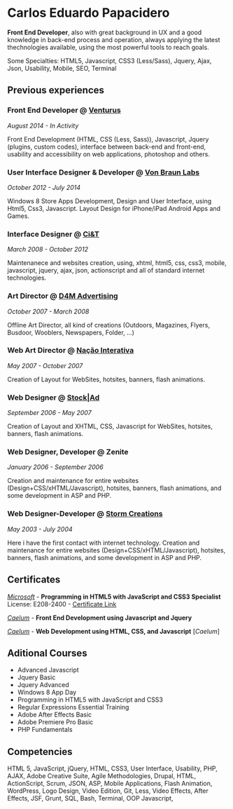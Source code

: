 # Carlos Eduardo Papacidero 

**Front End Developer**, also with great background in UX and a good knowledge in back-end process and operation, always applying the latest thechnologies available, using the most powerful tools to reach goals.

Some Specialties: HTML5, Javascript, CSS3 (Less/Sass), Jquery, Ajax, Json, Usability, Mobile, SEO, Terminal

## Previous experiences

### Front End Developer @ [Venturus](http://www.venturus.org.br)
_August 2014 - In Activity_

Front End Development (HTML, CSS (Less, Sass)), Javascript, Jquery (plugins, custom codes), interface between back-end and front-end, usability and accessibility on web applications, photoshop and others.

### User Interface Designer & Developer @ [Von Braun Labs](http:www.vonbraunlabs.com)
_October 2012 - July 2014_

Windows 8 Store Apps Development, Design and User Interface, using Html5, Css3, Javascript. Layout Design for iPhone/iPad Android Apps and Games.

### Interface Designer @ [Ci&T](http://www.ciandt.com/)
_March 2008 - October 2012_

Maintenanece and websites creation, using, xhtml, html5, css, css3, mobile, javascript, jquery, ajax, json, actionscript and all of standard internet technologies.

### Art Director @ [D4M Advertising](http://www.d4m.com.br/novosite/pt-br/)
_October 2007 - March 2008_

Offline Art Director, all kind of creations (Outdoors, Magazines, Flyers, Busdoor, Wooblers, Newspapers, Folder, ...)


### Web Art Director @ [Nação Interativa](http://www.nacao.com/)
_May 2007 - October 2007_

Creation of Layout for WebSites, hotsites, banners, flash animations.

### Web Designer @ [Stock|Ad](http://www.stockad.com.br/)
_September 2006 - May 2007_

Creation of Layout and XHTML, CSS, Javascript for WebSites, hotsites, banners, flash animations.

### Web Designer, Developer @ Zenite
_January 2006 - September 2006_

Creation and maintenance for entire websites (Design+CSS/xHTML/Javascript), hotsites, banners, flash animations, and some development in ASP and PHP.

### Web Designer-Developer @ [Storm Creations](http://www.stormcorp.com.br/)
_May 2003 - July 2004_

Here i have the first contact with internet technology. Creation and maintenance for entire websites (Design+CSS/xHTML/Javascript), hotsites, banners, flash animations, and some development in ASP and PHP.

## Certificates

[_Microsoft_](www.microsoft.com.br) - **Programming in HTML5 with JavaScript and CSS3 Specialist**
License: E208-2400 - [Certificate Link](https://drive.google.com/file/d/0B-_LpVUvINimbjBtQmdrOUlqNU0/edit?usp=sharing)

[_Caelum_](www.caelum.com.br) - **Front End Development using Javascript and Jquery** 

[_Caelum_](www.caelum.com.br) - **Web Development using HTML, CSS, and Javascript** [_Caelum_]

## Aditional Courses

- Advanced Javascript
- Jquery Basic
- Jquery Advanced
- Windows 8 App Day
- Programming in HTML5 with JavaScript and CSS3
- Regular Expressions Essential Training
- Adobe After Effects Basic
- Adobe Premiere Pro Basic
- PHP Fundamentals

## Competencies

HTML 5, JavaScript, jQuery, HTML, CSS3, User Interface, Usability, PHP, AJAX, Adobe Creative Suite, Agile Methodologies, Drupal, HTML, ActionScript, Scrum, JSON, ASP, Mobile Applications, Flash Animation, WordPress, Logo Design, Video Edition, Git, Less, Video Effects, After Effects, JSF, Grunt, SQL, Bash, Terminal, OOP Javascript, 
